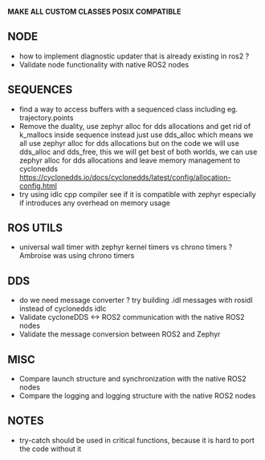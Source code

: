 **MAKE ALL CUSTOM CLASSES POSIX COMPATIBLE**

## NODE
- how to implement diagnostic updater that is already existing in ros2 ?
- Validate node functionality with native ROS2 nodes

## SEQUENCES
- find a way to access buffers with a sequenced class including eg. trajectory.points 
- Remove the duality, use zephyr alloc for dds allocations and get rid of k_mallocs inside sequence instead just use dds_alloc
which means we all use zephyr alloc for dds allocations but on the code we will use dds_alloc and dds_free, this we will get
best of both worlds, we can use zephyr alloc for dds allocations and leave memory management to cyclonedds https://cyclonedds.io/docs/cyclonedds/latest/config/allocation-config.html
- try using idlc cpp compiler see if it is compatible with zephyr especially if introduces any overhead on memory usage

## ROS UTILS
- universal wall timer with zephyr kernel timers vs chrono timers ? Ambroise was using chrono timers

## DDS
- do we need message converter ? try building .idl messages with rosidl instead of cyclonedds idlc
- Validate cycloneDDS <-> ROS2 communication with the native ROS2 nodes
- Validate the message conversion between ROS2 and Zephyr

## MISC
- Compare launch structure and synchronization with the native ROS2 nodes
- Compare the logging and logging structure with the native ROS2 nodes

## NOTES
- try-catch should be used in critical functions, because it is hard to port the code without it
